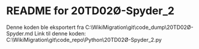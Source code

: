 # README for 20TD02Ø-Spyder_2
Denne koden ble eksportert fra C:\WikiMigration\git\code_dump\20TD02Ø-Spyder.md
Link til denne koden: C:\WikiMigration\git\code_repo\Python\20TD02Ø-Spyder_2.py
